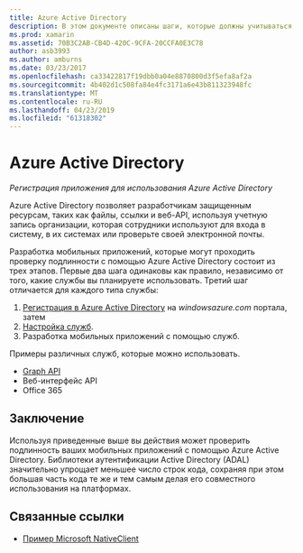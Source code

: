```yaml
---
title: Azure Active Directory
description: В этом документе описаны шаги, которые должны учитываться, чтобы разрешить мобильное приложение для проверки подлинности в Azure Active Directory.
ms.prod: xamarin
ms.assetid: 70B3C2AB-CB4D-420C-9CFA-20CCFA0E3C78
author: asb3993
ms.author: amburns
ms.date: 03/23/2017
ms.openlocfilehash: ca33422817f19dbb0a04e8870800d3f5efa8af2a
ms.sourcegitcommit: 4b402d1c508fa84e4fc3171a6e43b811323948fc
ms.translationtype: MT
ms.contentlocale: ru-RU
ms.lasthandoff: 04/23/2019
ms.locfileid: "61318302"
---
```

# <a name="azure-active-directory"></a>Azure Active Directory

_Регистрация приложения для использования Azure Active Directory_

Azure Active Directory позволяет разработчикам защищенным ресурсам, таких как файлы, ссылки и веб-API, используя учетную запись организации, которая сотрудники используют для входа в систему, в их системах или проверьте своей электронной почты.

Разработка мобильных приложений, которые могут проходить проверку подлинности с помощью Azure Active Directory состоит из трех этапов.
Первые два шага одинаковы как правило, независимо от того, какие службы вы планируете использовать. Третий шаг отличается для каждого типа службы:

  1. [Регистрация в Azure Active Directory](~/cross-platform/data-cloud/active-directory/get-started/register.md) на *windowsazure.com* портала, затем
  2. [Настройка служб](~/cross-platform/data-cloud/active-directory/get-started/configure.md).
  3. Разработка мобильных приложений с помощью служб.

Примеры различных служб, которые можно использовать.

- [Graph API](~/cross-platform/data-cloud/active-directory/graph.md)
- Веб-интерфейс API
- Office 365


## <a name="conclusion"></a>Заключение

Используя приведенные выше вы действия может проверить подлинность ваших мобильных приложений с помощью Azure Active Directory. Библиотеки аутентификации Active Directory (ADAL) значительно упрощает меньшее число строк кода, сохраняя при этом большая часть кода те же и тем самым делая его совместного использования на платформах.



## <a name="related-links"></a>Связанные ссылки

- [Пример Microsoft NativeClient](https://github.com/AzureADSamples/NativeClient-MultiTarget-DotNet)
